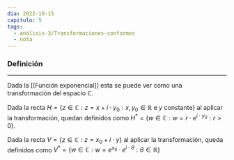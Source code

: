 ```yaml
---
dia: 2022-10-15
capitulo: 5
tags:
  - analisis-3/Transformaciones-conformes
  - nota
---
```

### Definición
---
Dada la [[Función exponencial]] esta se puede ver como una transformación del espacio $\mathbb{C}$.

Dada la recta $H = \{ z \in \mathbb{C} : z = x + i \cdot y_0 : x, y_0 \in \mathbb{R} \text{ e } y \text{ constante} \}$ al aplicar la transformación, quedan definidos como $H^* = \{ w \in \mathbb{C} : w = r \cdot e^{i\cdot y_0} : r > 0 \}$.

Dada la recta $V = \{ z \in \mathbb{C} : z = x_0 + i \cdot y \}$ al aplicar la transformación, queda definidos como $V^* = \{ w \in \mathbb{C} : w = e^{x_0} \cdot e^{i \cdot \theta} : \theta \in \mathbb{R} \}$ 